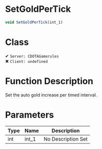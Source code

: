 # SetGoldPerTick
```js
void SetGoldPerTick(int_1)
```
# Class
✔ `Server: CDOTAGamerules`  
✖ `Client: undefined`  

# Function Description
Set the auto gold increase per timed interval.
# Parameters
Type|Name|Description
--|--|--
int|int_1|No Description Set
